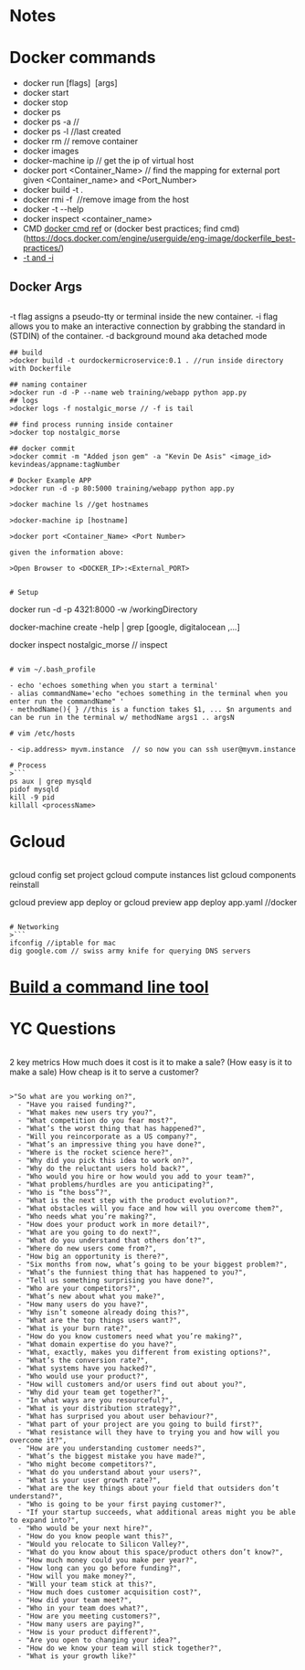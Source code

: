 # Notes

# Docker commands

- docker run [flags] <image> [args]
- docker start
- docker stop
- docker ps
- docker ps -a //
- docker ps -l //last created
- docker rm // remove container
- docker images
- docker-machine ip // get the ip of virtual host
- docker port <Container_Name> <Port Number> // find the mapping for external port given <Container_name> and <Port_Number>
- docker build -t <new-image-name> . 
- docker rmi -f <img or name> //remove image from the host
- docker -t --help 
- docker inspect <container_name>
- CMD [docker cmd ref](https://docs.docker.com/engine/reference/builder/#cmd) or (docker best practices; find cmd)(https://docs.docker.com/engine/userguide/eng-image/dockerfile_best-practices/)
- [-t and -i](https://coreos.com/os/docs/latest/getting-started-with-docker.html)

## Docker Args
> ```
-t  flag assigns a pseudo-tty or terminal inside the new container.
-i  flag allows you to make an interactive connection by grabbing the standard in (STDIN) of the container.
-d  background mound aka detached mode
```
## build
>docker build -t ourdockermicroservice:0.1 . //run inside directory with Dockerfile

## naming container
>docker run -d -P --name web training/webapp python app.py
## logs
>docker logs -f nostalgic_morse // -f is tail

## find process running inside container
>docker top nostalgic_morse

## docker commit
>docker commit -m "Added json gem" -a "Kevin De Asis" <image_id> kevindeas/appname:tagNumber

# Docker Example APP
>docker run -d -p 80:5000 training/webapp python app.py

>docker machine ls //get hostnames

>docker-machine ip [hostname]

>docker port <Container_Name> <Port Number>

given the information above:

>Open Browser to <DOCKER_IP>:<External_PORT>


# Setup
```
docker run -d -p 4321:8000 -w /workingDirectory

docker-machine create -help | grep [google, digitalocean ,...]

docker inspect nostalgic_morse // inspect
```

# vim ~/.bash_profile 

- echo 'echoes something when you start a terminal'
- alias commandName='echo "echoes something in the terminal when you enter run the commandName" '
- methodName(){ } //this is a function takes $1, ... $n arguments and can be run in the terminal w/ methodName args1 .. argsN

# vim /etc/hosts

- <ip.address> myvm.instance  // so now you can ssh user@myvm.instance

# Process
>```
ps aux | grep mysqld
pidof mysqld
kill -9 pid
killall <processName>
```
# Gcloud
>```
gcloud config set project <project-id>
gcloud compute instances list
gcloud components reinstall

gcloud preview app deploy
or gcloud preview app deploy app.yaml //docker

```

# Networking
>```
ifconfig //iptable for mac
dig google.com // swiss army knife for querying DNS servers
```

# [Build a command line tool](http://blog.npmjs.org/post/118810260230/building-a-simple-command-line-tool-with-npm)

# YC Questions
> ```
2 key metrics
How much does it cost is it to make a sale? (How easy is it to make a sale)
How cheap is it to serve a customer?
```

>"So what are you working on?",
  - "Have you raised funding?",
  - "What makes new users try you?",
  - "What competition do you fear most?",
  - "What’s the worst thing that has happened?",
  - "Will you reincorporate as a US company?",
  - "What’s an impressive thing you have done?",
  - "Where is the rocket science here?",
  - "Why did you pick this idea to work on?",
  - "Why do the reluctant users hold back?",
  - "Who would you hire or how would you add to your team?",
  - "What problems/hurdles are you anticipating?",
  - "Who is “the boss”?",
  - "What is the next step with the product evolution?",
  - "What obstacles will you face and how will you overcome them?",
  - "Who needs what you’re making?",
  - "How does your product work in more detail?",
  - "What are you going to do next?",
  - "What do you understand that others don’t?",
  - "Where do new users come from?",
  - "How big an opportunity is there?",
  - "Six months from now, what’s going to be your biggest problem?",
  - "What’s the funniest thing that has happened to you?",
  - "Tell us something surprising you have done?",
  - "Who are your competitors?",
  - "What’s new about what you make?",
  - "How many users do you have?",
  - "Why isn’t someone already doing this?",
  - "What are the top things users want?",
  - "What is your burn rate?",
  - "How do you know customers need what you’re making?",
  - "What domain expertise do you have?",
  - "What, exactly, makes you different from existing options?",
  - "What’s the conversion rate?",
  - "What systems have you hacked?",
  - "Who would use your product?",
  - "How will customers and/or users find out about you?",
  - "Why did your team get together?",
  - "In what ways are you resourceful?",
  - "What is your distribution strategy?",
  - "What has surprised you about user behaviour?",
  - "What part of your project are you going to build first?",
  - "What resistance will they have to trying you and how will you overcome it?",
  - "How are you understanding customer needs?",
  - "What’s the biggest mistake you have made?",
  - "Who might become competitors?",
  - "What do you understand about your users?",
  - "What is your user growth rate?",
  - "What are the key things about your field that outsiders don’t understand?",
  - "Who is going to be your first paying customer?",
  - "If your startup succeeds, what additional areas might you be able to expand into?",
  - "Who would be your next hire?",
  - "How do you know people want this?",
  - "Would you relocate to Silicon Valley?",
  - "What do you know about this space/product others don’t know?",
  - "How much money could you make per year?",
  - "How long can you go before funding?",
  - "How will you make money?",
  - "Will your team stick at this?",
  - "How much does customer acquisition cost?",
  - "How did your team meet?",
  - "Who in your team does what?",
  - "How are you meeting customers?",
  - "How many users are paying?",
  - "How is your product different?",
  - "Are you open to changing your idea?",
  - "How do we know your team will stick together?",
  - "What is your growth like?"
